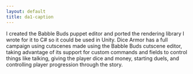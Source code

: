 ```yaml
---
layout: default
title: da1-caption
---
```

I created the Babble Buds puppet editor and ported the rendering library I wrote for it to C# so it could be used in Unity. Dice Armor has a full campaign using cutscenes made using the Babble Buds cutscene editor, taking advantage of its support for custom commands and fields to control things like talking, giving the player dice and money, starting duels, and controlling player progression through the story. 